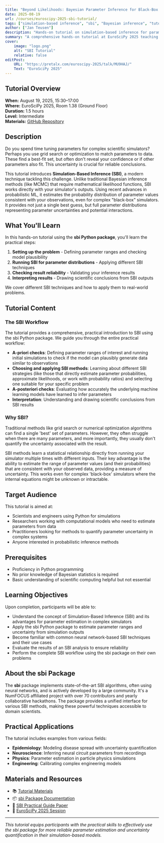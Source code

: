 ```yaml
---
title: "Beyond Likelihoods: Bayesian Parameter Inference for Black-Box Simulators with sbi"
date: 2025-08-19
url: /courses/euroscipy-2025-sbi-tutorial/
tags: ["simulation-based inference", "sbi", "Bayesian inference", "tutorial", "EuroSciPy", "machine learning", "Python", "parameter estimation", "uncertainty quantification"]
author: ["Jan Teusen"]
description: "Hands-on tutorial on simulation-based inference for parameter estimation in complex simulators" 
summary: "A comprehensive hands-on tutorial at EuroSciPy 2025 teaching scientists and engineers how to use simulation-based inference (SBI) for Bayesian parameter estimation in complex simulators, providing full uncertainty quantification beyond simple best-fit approaches."
cover:
    image: "logo.png"
    alt: "SBI Tutorial"
    relative: false
editPost:
    URL: "https://pretalx.com/euroscipy-2025/talk/MU9HAJ/"
    Text: "EuroSciPy 2025"
---
```


## Tutorial Overview

**When:** August 19, 2025, 15:30–17:00  
**Where:** EuroSciPy 2025, Room 1.38 (Ground Floor)  
**Duration:** 1.5 hours  
**Level:** Intermediate  
**Materials:** [GitHub Repository](https://github.com/janfb/euroscipy-2025-sbi-tutorial)

## Description

Do you spend time tuning parameters for complex scientific simulators? Perhaps you use grid search or optimization to match parameters to data. These find a best-fit set, but often don't reveal your confidence or if other parameters also fit. This uncertainty is crucial for reliable conclusions.

This tutorial introduces **Simulation-Based Inference (SBI)**, a modern technique tackling this challenge. Unlike traditional Bayesian inference methods (like MCMC) that require mathematical likelihood functions, SBI works directly with your simulator's outputs. Using recent advances in probabilistic ML, it estimates the probability distribution of parameter values consistent with your observations, even for complex "black-box" simulators. It provides not just a single best guess, but full parameter distributions representing parameter uncertainties and potential interactions.

## What You'll Learn

In this hands-on tutorial using the **sbi Python package**, you'll learn the practical steps:

1. **Setting up the problem** - Defining parameter ranges and checking model plausibility
2. **Running SBI for parameter distributions** - Applying different SBI techniques
3. **Checking result reliability** - Validating your inference results
4. **Interpreting results** - Drawing scientific conclusions from SBI outputs

We cover different SBI techniques and how to apply them to real-world problems.

## Tutorial Content

### The SBI Workflow

The tutorial provides a comprehensive, practical introduction to SBI using the sbi Python package. We guide you through the entire practical workflow:

- **A-priori checks**: Defining parameter ranges of interest and running initial simulations to check if the model can plausibly generate data similar to observations
- **Choosing and applying SBI methods**: Learning about different SBI strategies (like those that directly estimate parameter probabilities, approximate likelihoods, or work with probability ratios) and selecting one suitable for your specific problem
- **A-posteriori checks**: Evaluating how accurately the underlying machine learning models have learned to infer parameters
- **Interpretation**: Understanding and drawing scientific conclusions from SBI results

### Why SBI?

Traditional methods like grid search or numerical optimization algorithms can find a single 'best' set of parameters. However, they often struggle when there are many parameters, and more importantly, they usually don't quantify the uncertainty associated with the result. 

SBI methods learn a statistical relationship directly from running your simulator multiple times with different inputs. Their key advantage is the ability to estimate the range of parameter values (and their probabilities) that are consistent with your observed data, providing a measure of uncertainty. This works even for complex 'black-box' simulators where the internal equations might be unknown or intractable.

## Target Audience

This tutorial is aimed at:
- Scientists and engineers using Python for simulations
- Researchers working with computational models who need to estimate parameters from data
- Practitioners looking for methods to quantify parameter uncertainty in complex systems
- Anyone interested in probabilistic inference methods

## Prerequisites

- Proficiency in Python programming
- No prior knowledge of Bayesian statistics is required
- Basic understanding of scientific computing helpful but not essential

## Learning Objectives

Upon completion, participants will be able to:
- Understand the concept of Simulation-Based Inference (SBI) and its advantages for parameter estimation in complex simulators
- Apply the sbi Python package to estimate parameter ranges and uncertainty from simulation outputs
- Become familiar with common neural network-based SBI techniques and their use cases
- Evaluate the results of an SBI analysis to ensure reliability
- Perform the complete SBI workflow using the sbi package on their own problems

## About the sbi Package

The **sbi** package implements state-of-the-art SBI algorithms, often using neural networks, and is actively developed by a large community. It's a NumFOCUS affiliated project with over 70 contributors and yearly collaborative hackathons. The package provides a unified interface for various SBI methods, making these powerful techniques accessible to domain scientists.

## Practical Applications

The tutorial includes examples from various fields:
- **Epidemiology**: Modeling disease spread with uncertainty quantification
- **Neuroscience**: Inferring neural circuit parameters from recordings
- **Physics**: Parameter estimation in particle physics simulations
- **Engineering**: Calibrating complex engineering models

## Materials and Resources

- 📚 [Tutorial Materials](https://github.com/janfb/euroscipy-2025-sbi-tutorial)
- 📦 [sbi Package Documentation](https://sbi-dev.github.io/sbi/)
- 📄 [SBI Practical Guide Paper](https://arxiv.org/abs/2508.12939)
- 🎥 [EuroSciPy 2025 Session](https://pretalx.com/euroscipy-2025/talk/MU9HAJ/)

---

*This tutorial equips participants with the practical skills to effectively use the sbi package for more reliable parameter estimation and uncertainty quantification in their simulation-based models.*
